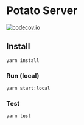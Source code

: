 # Potato Server

[![codecov.io](https://codecov.io/github/steamed-potatoes/potato-server/coverage.svg?branch=develop)](https://codecov.io/github/steamed-potatoes/potato-server?branch=develop)

## Install

`yarn install`

### Run (local)

`yarn start:local`

### Test

`yarn test`

